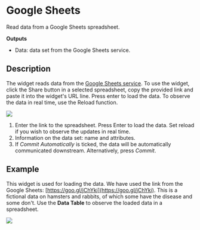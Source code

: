 Google Sheets
=============

Read data from a Google Sheets spreadsheet.

**Outputs**

- Data: data set from the Google Sheets service.

Description
-----------

The widget reads data from the [Google Sheets service](https://docs.google.com/spreadsheets). To use the widget, click the Share button in a selected spreadsheet, copy the provided link and paste it into the widget's URL line. Press enter to load the data. To observe the data in real time, use the Reload function.

![](images/Google-Sheets-stamped.png)

1. Enter the link to the spreadsheet. Press Enter to load the data. Set reload if you wish to observe the updates in real time.
2. Information on the data set: name and attributes.
3. If *Commit Automatically* is ticked, the data will be automatically communicated downstream. Alternatively, press *Commit*.

Example
-------

This widget is used for loading the data. We have used the link from the Google Sheets: [https://goo.gl/jChYki](https://goo.gl/jChYki). This is a fictional data on hamsters and rabbits, of which some have the disease and some don't. Use the **Data Table** to observe the loaded data in a spreadsheet.

![](images/Google-Sheets-Example.png)
